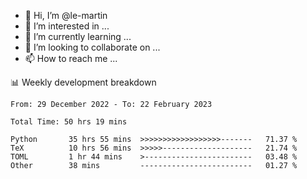 - 👋 Hi, I’m @le-martin
- 👀 I’m interested in ...
- 🌱 I’m currently learning ...
- 💞️ I’m looking to collaborate on ...
- 📫 How to reach me ...

<!---
Tutorial for using WakaTime stats in GitHub profile: https://github.com/athul/waka-readme
-->

📊 Weekly development breakdown
<!--START_SECTION:waka-->

```text
From: 29 December 2022 - To: 22 February 2023

Total Time: 50 hrs 19 mins

Python       35 hrs 55 mins  >>>>>>>>>>>>>>>>>>-------   71.37 %
TeX          10 hrs 56 mins  >>>>>--------------------   21.74 %
TOML         1 hr 44 mins    >------------------------   03.48 %
Other        38 mins         -------------------------   01.27 %
```

<!--END_SECTION:waka-->

<!---
le-martin/le-martin is a ✨ special ✨ repository because its `README.md` (this file) appears on your GitHub profile.
You can click the Preview link to take a look at your changes.
--->

